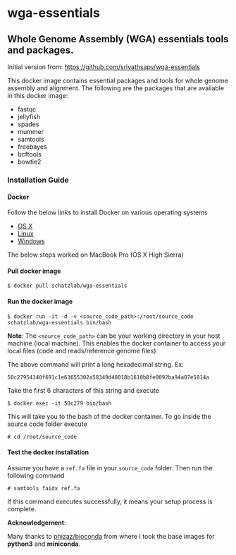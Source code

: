 # wga-essentials

## Whole Genome Assembly (WGA) essentials tools and packages.

Initial version from: https://github.com/srivathsapv/wga-essentials

This docker image contains essential packages and tools for whole genome assembly and alignment. The following are the packages
that are available in this docker image:

* fastqc
* jellyfish
* spades
* mummer
* samtools
* freebayes
* bcftools
* bowtie2

### Installation Guide

#### Docker

Follow the below links to install Docker on various operating systems

* [OS X](https://docs.docker.com/v1.10/mac/)
* [Linux](https://docs.docker.com/v1.10/linux/)
* [Windows](https://docs.docker.com/v1.10/windows/)

The below steps worked on MacBook Pro (OS X High Sierra)

#### Pull docker image

```
$ docker pull schatzlab/wga-essentials
```

#### Run the docker image

```
$ docker run -it -d -v <source_code_path>:/root/source_code schatzlab/wga-essentials bin/bash
```

**Note**: The `<source_code_path>` can be your working directory in your host machine (local machine). This enables the docker
container to access your local files (code and reads/reference genome files)

The above command will print a long hexadecimal string. Ex:

```
50c27954340f691c1e63655302a58349d48018b1610b8fe0092ba94a07e5914a
```

Take the first 6 characters of this string and execute

```
$ docker exec -it 50c279 bin/bash
```

This will take you to the bash of the docker container. To go inside the source code folder execute

```
# cd /root/source_code
```

#### Test the docker installation

Assume you have a `ref.fa` file in your `source_code` folder. Then run the following command

```
# samtools faidx ref.fa
```

If this command executes successfully, it means your setup process is complete.

**Acknowledgement**:

Many thanks to [phizaz/bioconda](https://hub.docker.com/r/phizaz/bioconda/) from where I took the base images for **python3**
and **miniconda**.
